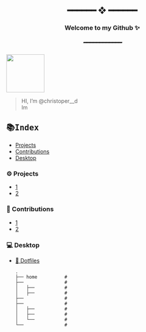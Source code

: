 <h2 align="center"> ━━━━━━  ❖  ━━━━━━ </h2>
<h3 align="center"> Welcome to my Github ✨ </h3>
<h5 align="center"> ━━━━━━━━━━━━ </h2>


<div>
    <img src="https://avatars.githubusercontent.com/u/91582821?s=400&u=60f4f38ace429f38dd38c2bb3657078fc974f8b8&v=4" width="100"/>
</div>

> HI, I’m @christoper__d <br>
> Im

    

 	
<h2 dir="auto"><samp>📚Index</samp></h2>

* [Projects](#projects)
* [Contributions](#Contributions)
* [Desktop](#Desktop)



<h3 id="projects">⚙ Projects </h3>
<ul>
  <li><a href="#">1</a></li>
  <li><a href="#">2</a></li>
</ul>

<h3 id="Contributions">🎡 Contributions</h3>
<ul>
  <li><a href="#">1</a></li>
  <li><a href="#">2</a></li>
</ul>
<h3 id="Desktop">💻 Desktop</h3>

* [📂 Dotfiles](#)
  
      .
      ├── home          # 
      ├──               # 
      │   ├──           # 
      │   ├──           # 
      ├──               #  
      ├──               # 
      │   ├──           # 
      │   ├──           # 
      │   └──           # 
      └──               # 

